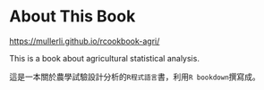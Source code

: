 # About This Book

https://mullerli.github.io/rcookbook-agri/

This is a book about agricultural statistical analysis.

這是一本關於農學試驗設計分析的`R程式語言`書，利用`R bookdown`撰寫成。



